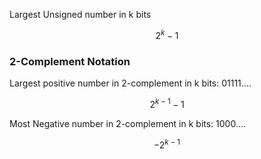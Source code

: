 Largest Unsigned number in k bits  

$$
2^k - 1
$$

### 2-Complement Notation

Largest positive number in 2-complement in k bits: 01111....  

$$
2^{k-1} - 1
$$

Most Negative number in 2-complement in k bits: 1000....  

$$
-2^{k-1}
$$
